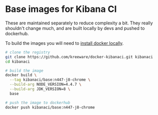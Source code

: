 # Base images for Kibana CI

These are maintained separately to reduce complexity a bit. They really shouldn't change much, and are built locally by devs and pushed to dockerhub.

To build the images you will need to [install docker locally](https://www.docker.com/products/overview).

```sh
# clone the registry
git clone https://github.com/kreeware/docker-kibanaci.git kibanaci
cd kibanaci

# build the image
docker build \
  --tag kibanaci/base:n447-j8-chrome \
  --build-arg NODE_VERSION=4.4.7 \
  --build-arg JDK_VERSION=8 \
  base

# push the image to dockerhub
docker push kibanaci/base:n447-j8-chrome
```
